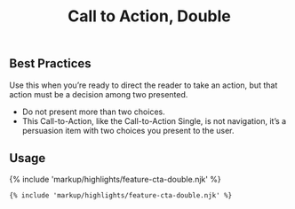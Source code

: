 ﻿---
title: Call to Action, Double
summary: A simple imperative statement with two choice buttons.
tags: feature block
layout: guide-page
eleventyNavigation:
  key: Call to Action, Double
  parent: Feature Blocks
  excerpt: A simple imperative statement with two choice buttons.
  order: 2
  img: /img/illustrations/illus-cta-2.svg
---

## Best Practices

Use this when you’re ready to direct the reader to take an action, but that action must be a decision among two presented.

  - Do not present more than two choices.
  - This Call-to-Action, like the Call-to-Action Single, is not navigation, it’s a persuasion item with two choices you present to the user.

## Usage

{% include 'markup/highlights/feature-cta-double.njk' %}

``` html
{% include 'markup/highlights/feature-cta-double.njk' %}
```
